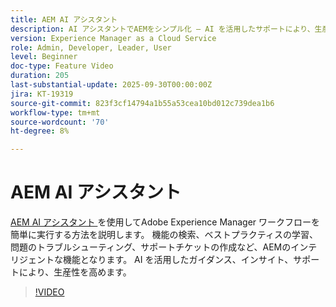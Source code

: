 ```yaml
---
title: AEM AI アシスタント
description: AI アシスタントでAEMをシンプル化 – AI を活用したサポートにより、生産性を高めながら、機能、ベストプラクティス、問題を見つけます。
version: Experience Manager as a Cloud Service
role: Admin, Developer, Leader, User
level: Beginner
doc-type: Feature Video
duration: 205
last-substantial-update: 2025-09-30T00:00:00Z
jira: KT-19319
source-git-commit: 823f3cf14794a1b55a53cea10bd012c739dea1b6
workflow-type: tm+mt
source-wordcount: '70'
ht-degree: 8%

---
```



# AEM AI アシスタント

[AEM AI アシスタント ](https://experienceleague.adobe.com/en/docs/experience-manager-cloud-service/content/ai-in-aem/ai-assistant/ai-assistant-in-aem#) を使用してAdobe Experience Manager ワークフローを簡単に実行する方法を説明します。 機能の検索、ベストプラクティスの学習、問題のトラブルシューティング、サポートチケットの作成など、AEMのインテリジェントな機能となります。 AI を活用したガイダンス、インサイト、サポートにより、生産性を高めます。

>[!VIDEO](https://video.tv.adobe.com/v/3475357/?learn=on&enablevpops)
